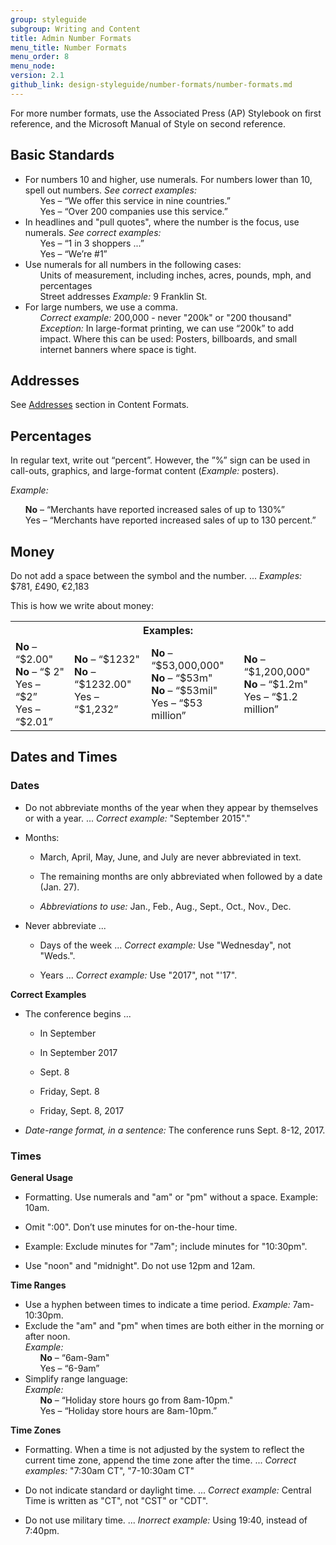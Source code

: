 ```yaml
---
group: styleguide
subgroup: Writing and Content
title: Admin Number Formats
menu_title: Number Formats
menu_order: 8
menu_node:
version: 2.1
github_link: design-styleguide/number-formats/number-formats.md
---
```

For more number formats, use the Associated Press (AP) Stylebook on first reference, and the Microsoft Manual of Style on second reference.

## Basic Standards

<ul>
  <li>For numbers 10 and higher, use numerals. For numbers lower than 10, spell out numbers. <em>See correct examples:</em>
    <ul style="list-style-type:none">
      <li>Yes – “We offer this service in nine countries.”</li>
      <li>Yes – “Over 200 companies use this service.”</li>
    </ul>
  </li>
  <li>In headlines and "pull quotes", where the number is the focus, use numerals. <em>See correct examples:</em>
    <ul style="list-style-type:none">
      <li>Yes – “1 in 3 shoppers ...”</li>
      <li>Yes – “We’re #1”</li>
    </ul>
  </li>
  <li>Use numerals for all numbers in the following cases:
    <ul style="list-style-type:none">
      <li>Units of measurement, including inches, acres, pounds, mph, and percentages</li>
      <li>Street addresses <em>Example:</em> 9 Franklin St.</li>
    </ul>
  </li>
  <li>For large numbers, we use a comma.
    <ul style="list-style-type:none">
      <li><em>Correct example:</em> 200,000 - never "200k" or "200 thousand"</li>
      <li><em>Exception:</em> In large-format printing, we can use “200k” to add impact. Where this can be used: Posters, billboards, and small internet banners where space is tight.</li>
      </ul>
  </li>
</ul>

## Addresses

See [Addresses]({{page.baseurl}}/design-styleguide/content-formats/content-formats.html#addresses) section in Content Formats.

## Percentages

In regular text, write out “percent”. However, the ”%” sign can be used in call-outs, graphics, and large-format content (*Example:* posters).

*Example:*

<ul style="list-style-type:none">
  <li><strong>No</strong> – “Merchants have reported increased sales of up to 130%”</li>
  <li>Yes – “Merchants have reported increased sales of up to 130 percent.”</li>
</ul>  

## Money

Do not add a space between the symbol and the number. ... *Examples:* $781, £490, €2,183

This is how we write about money:

<table>
  <tbody>
    <tr>
      <th colspan="4">Examples:</th>
    </tr>
    <tr>
      <td><strong>No</strong> – “$2.00"<br>
      <strong>No</strong> – “$ 2"<br>
      Yes – “$2”<br>
      Yes – “$2.01”</td>
      <td><strong>No</strong> – “$1232"<br>
      <strong>No</strong> – “$1232.00"<br>
      Yes – “$1,232”</td>
      <td><strong>No</strong> – “$53,000,000"<br>
      <strong>No</strong> – “$53m"<br>
      <strong>No</strong> – “$53mil"<br>
      Yes – “$53 million”</td>
      <td><strong>No</strong> – “$1,200,000"<br>
      <strong>No</strong> – “$1.2m"<br>
      Yes – “$1.2 million”</td>
    </tr>
  </tbody>
</table>

## Dates and Times

### Dates

* Do not abbreviate months of the year when they appear by themselves or with a year. ... *Correct example:* "September 2015"."

* Months:

  - March, April, May, June, and July are never abbreviated in text.

  - The remaining months are only abbreviated when followed by a date (Jan. 27).  

  - *Abbreviations to use:* Jan., Feb., Aug., Sept., Oct., Nov., Dec.

* Never abbreviate ...

  - Days of the week ... *Correct example:* Use "Wednesday", not "Weds.".

  - Years ... *Correct example:* Use "2017", not "'17".

**Correct Examples**

* The conference begins ...

  - In September

  - In September 2017

  - Sept. 8

  - Friday, Sept. 8

  - Friday, Sept. 8, 2017

* *Date-range format, in a sentence:* The conference runs Sept. 8-12, 2017.

### Times

**General Usage**

* Formatting. Use numerals and "am" or "pm" without a space. Example: 10am.

* Omit ":00". Don’t use minutes for on-the-hour time.

* Example: Exclude minutes for "7am"; include minutes for "10:30pm".

* Use "noon" and "midnight". Do not use 12pm and 12am.

**Time Ranges**

<ul>
  <li>Use a hyphen between times to indicate a time period. <em>Example:</em> 7am-10:30pm.</li>
  <li>Exclude the "am" and "pm" when times are both either in the morning or after noon.<br>
  <em>Example:</em>
    <ul style="list-style-type:none">
      <li><strong>No</strong> – “6am-9am"</li>
      <li>Yes – “6-9am”</li>
    </ul>
  </li>
  <li>Simplify range language:<br>
  <em>Example:</em>
    <ul style="list-style-type:none">
      <li><strong>No</strong> – “Holiday store hours go from 8am-10pm."</li>
      <li>Yes – “Holiday store hours are 8am-10pm.”</li>
    </ul>
  </li>
</ul>

**Time Zones**

* Formatting. When a time is not adjusted by the system to reflect the current time zone, append the time zone after the time. ... *Correct examples:* "7:30am CT", "7-10:30am CT"

* Do not indicate standard or daylight time. ... *Correct example:* Central Time is written as "CT", not "CST" or "CDT".

* Do not use military time. ... *Inorrect example:* Using 19:40, instead of 7:40pm.

